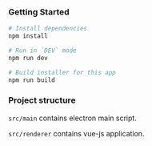 
### Getting Started

```bash
# Install dependencies
npm install

# Run in `DEV` mode
npm run dev

# Build installer for this app
npm run build
```

### Project structure

`src/main` contains electron main script.

`src/renderer` contains vue-js application.
